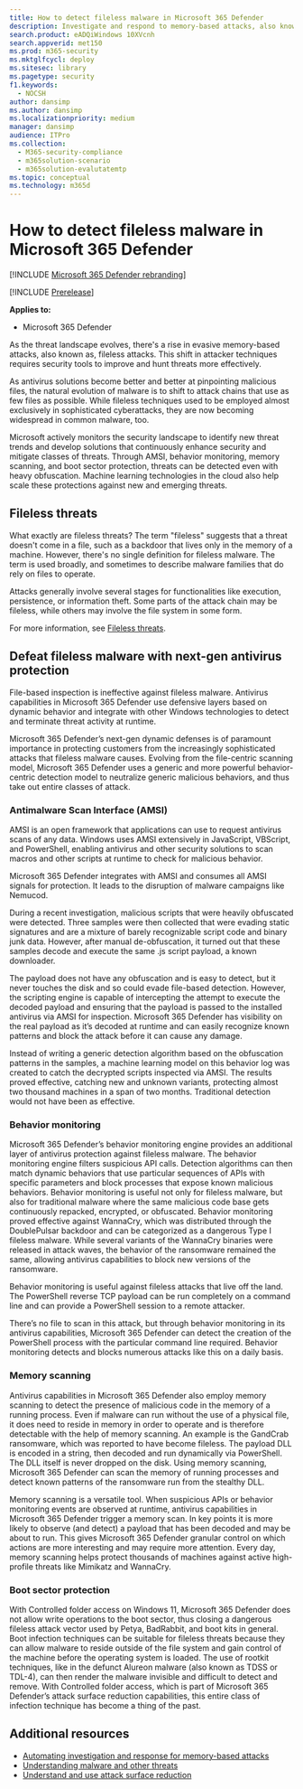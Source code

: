 ```yaml
---
title: How to detect fileless malware in Microsoft 365 Defender
description: Investigate and respond to memory-based attacks, also known as fileless malware. 
search.product: eADQiWindows 10XVcnh
search.appverid: met150
ms.prod: m365-security
ms.mktglfcycl: deploy
ms.sitesec: library
ms.pagetype: security
f1.keywords: 
  - NOCSH
author: dansimp
ms.author: dansimp
ms.localizationpriority: medium
manager: dansimp
audience: ITPro
ms.collection: 
  - M365-security-compliance
  - m365solution-scenario
  - m365solution-evalutatemtp
ms.topic: conceptual
ms.technology: m365d
---
```


# How to detect fileless malware in Microsoft 365 Defender

[!INCLUDE [Microsoft 365 Defender rebranding](../includes/microsoft-defender.md)]

[!INCLUDE [Prerelease](../includes/prerelease.md)]

**Applies to:**

- Microsoft 365 Defender

As the threat landscape evolves, there's a rise in evasive memory-based attacks, also known as, fileless attacks. This shift in attacker techniques requires security tools to improve and hunt threats more effectively.

As antivirus solutions become better and better at pinpointing malicious files, the natural evolution of malware is to shift to attack chains that use as few files as possible. While fileless techniques used to be employed almost exclusively in sophisticated cyberattacks, they are now becoming widespread in common malware, too.

Microsoft actively monitors the security landscape to identify new threat trends and develop solutions that continuously enhance security and mitigate classes of threats. Through AMSI, behavior monitoring, memory scanning, and boot sector protection, threats can be detected even with heavy obfuscation. Machine learning technologies in the cloud also help scale these protections against new and emerging threats.

## Fileless threats

What exactly are fileless threats? The term "fileless" suggests that a threat doesn't come in a file, such as a backdoor that lives only in the memory of a machine. However, there's no single definition for fileless malware. The term is used broadly, and sometimes to describe malware families that do rely on files to operate.

Attacks generally involve several stages for functionalities like execution, persistence, or information theft. Some parts of the attack chain may be fileless, while others may involve the file system in some form.

For more information, see [Fileless threats](/windows/security/threat-protection/intelligence/fileless-threats).

## Defeat fileless malware with next-gen antivirus protection

File-based inspection is ineffective against fileless malware. Antivirus capabilities in Microsoft 365 Defender use defensive layers based on dynamic behavior and integrate with other Windows technologies to detect and terminate threat activity at runtime.

Microsoft 365 Defender’s next-gen dynamic defenses is of paramount importance in protecting customers from the increasingly sophisticated attacks that fileless malware causes. Evolving from the file-centric scanning model, Microsoft 365 Defender uses a generic and more powerful behavior-centric detection model to neutralize generic malicious behaviors, and thus take out entire classes of attack.

### Antimalware Scan Interface (AMSI)

AMSI is an open framework that applications can use to request antivirus scans of any data. Windows uses AMSI extensively in JavaScript, VBScript, and PowerShell, enabling antivirus and other security solutions to scan macros and other scripts at runtime to check for malicious behavior. 

Microsoft 365 Defender integrates with AMSI and consumes all AMSI signals for protection. It leads to the disruption of malware campaigns like Nemucod. 

During a recent investigation, malicious scripts that were heavily obfuscated were detected. Three samples were then collected that were evading static signatures and are a mixture of barely recognizable script code and binary junk data. However, after manual de-obfuscation, it turned out that these samples decode and execute the same .js script payload, a known downloader.

The payload does not have any obfuscation and is easy to detect, but it never touches the disk and so could evade file-based detection. However, the scripting engine is capable of intercepting the attempt to execute the decoded payload and ensuring that the payload is passed to the installed antivirus via AMSI for inspection. Microsoft 365 Defender has visibility on the real payload as it’s decoded at runtime and can easily recognize known patterns and block the attack before it can cause any damage.

Instead of writing a generic detection algorithm based on the obfuscation patterns in the samples, a machine learning model on this behavior log was created to catch the decrypted scripts inspected via AMSI. The results proved effective, catching new and unknown variants, protecting almost two thousand machines in a span of two months. Traditional detection would not have been as effective.

### Behavior monitoring

Microsoft 365 Defender’s behavior monitoring engine provides an additional layer of antivirus protection against fileless malware. The behavior monitoring engine filters suspicious API calls. Detection algorithms can then match dynamic behaviors that use particular sequences of APIs with specific parameters and block processes that expose known malicious behaviors. Behavior monitoring is useful not only for fileless malware, but also for traditional malware where the same malicious code base gets continuously repacked, encrypted, or obfuscated. Behavior monitoring proved effective against WannaCry, which was distributed through the DoublePulsar backdoor and can be categorized as a dangerous Type I fileless malware. While several variants of the WannaCry binaries were released in attack waves, the behavior of the ransomware remained the same, allowing antivirus capabilities to block new versions of the ransomware.

Behavior monitoring is useful against fileless attacks that live off the land. The PowerShell reverse TCP payload can be run completely on a command line and can provide a PowerShell session to a remote attacker.

There’s no file to scan in this attack, but through behavior monitoring in its antivirus capabilities, Microsoft 365 Defender can detect the creation of the PowerShell process with the particular command line required. Behavior monitoring detects and blocks numerous attacks like this on a daily basis.

### Memory scanning

Antivirus capabilities in Microsoft 365 Defender also employ memory scanning to detect the presence of malicious code in the memory of a running process. Even if malware can run without the use of a physical file, it does need to reside in memory in order to operate and is therefore detectable with the help of memory scanning. An example is the GandCrab ransomware, which was reported to have become fileless. The payload DLL is encoded in a string, then decoded and run dynamically via PowerShell. The DLL itself is never dropped on the disk. Using memory scanning, Microsoft 365 Defender can scan the memory of running processes and detect known patterns of the ransomware run from the stealthy DLL.

Memory scanning is a versatile tool. When suspicious APIs or behavior monitoring events are observed at runtime, antivirus capabilities in Microsoft 365 Defender trigger a memory scan. In key points it is more likely to observe (and detect) a payload that has been decoded and may be about to run. This gives Microsoft 365 Defender granular control on which actions are more interesting and may require more attention. Every day, memory scanning helps protect thousands of machines against active high-profile threats like Mimikatz and WannaCry.

### Boot sector protection

With Controlled folder access on Windows 11, Microsoft 365 Defender does not allow write operations to the boot sector, thus closing a dangerous fileless attack vector used by Petya, BadRabbit, and boot kits in general. Boot infection techniques can be suitable for fileless threats because they can allow malware to reside outside of the file system and gain control of the machine before the operating system is loaded. The use of rootkit techniques, like in the defunct Alureon malware (also known as TDSS or TDL-4), can then render the malware invisible and difficult to detect and remove. With Controlled folder access, which is part of Microsoft 365 Defender’s attack surface reduction capabilities, this entire class of infection technique has become a thing of the past.

## Additional resources

- [Automating investigation and response for memory-based attacks](https://techcommunity.microsoft.com/t5/microsoft-defender-for-endpoint/automating-investigation-and-response-for-memory-based-attacks/ba-p/276354)
- [Understanding malware and other threats](/windows/security/threat-protection/intelligence/understanding-malware)
- [Understand and use attack surface reduction](../defender-endpoint/overview-attack-surface-reduction.md)